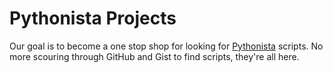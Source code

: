 Pythonista Projects
===================

Our goal is to become a one stop shop for looking for [Pythonista](http://omz-software.com/pythonista/) scripts. No more scouring through GitHub and Gist to find scripts, they're all here.
